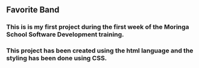 ## Favorite Band
### This is is my first project during the first week of the Moringa School Software Development training.
### This project has been created using the html language and the styling has been done using CSS. 